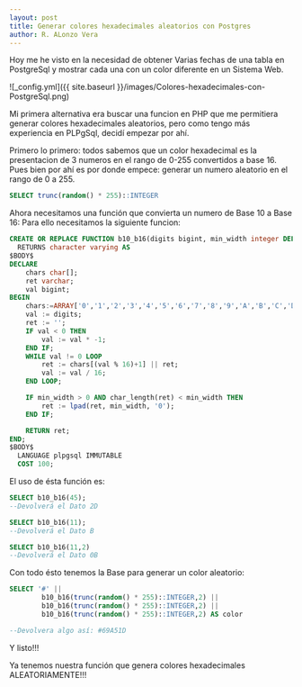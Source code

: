 ```yaml
---
layout: post
title: Generar colores hexadecimales aleatorios con Postgres
author: R. ALonzo Vera
---
```


Hoy me he visto en la necesidad de obtener Varias fechas de una tabla en PostgreSql y mostrar cada una con un color diferente en un Sistema Web.

![_config.yml]({{ site.baseurl }}/images/Colores-hexadecimales-con-PostgreSql.png)

Mi primera alternativa era buscar una funcion en PHP que me permitiera generar colores hexadecimales aleatorios, pero como tengo más experiencia en PLPgSql, decidí empezar por ahí. 

Primero lo primero: todos sabemos que un color hexadecimal es la presentacion de 3 numeros en el rango de 0-255 convertidos a base 16. Pues bien por ahí es por donde empece: generar un numero aleatorio en el rango de 0 a 255. 

~~~sql
SELECT trunc(random() * 255)::INTEGER
~~~

Ahora necesitamos una función que convierta un numero de Base 10 a Base 16: Para ello necesitamos la siguiente funcion: 

~~~sql
CREATE OR REPLACE FUNCTION b10_b16(digits bigint, min_width integer DEFAULT 0)
  RETURNS character varying AS
$BODY$
DECLARE
    chars char[]; 
    ret varchar; 
    val bigint; 
BEGIN
    chars:=ARRAY['0','1','2','3','4','5','6','7','8','9','A','B','C','D','E','F'];
    val := digits; 
    ret := ''; 
    IF val < 0 THEN 
        val := val * -1; 
    END IF; 
    WHILE val != 0 LOOP 
        ret := chars[(val % 16)+1] || ret; 
        val := val / 16; 
    END LOOP;

    IF min_width > 0 AND char_length(ret) < min_width THEN 
        ret := lpad(ret, min_width, '0'); 
    END IF;

    RETURN ret;
END;
$BODY$
  LANGUAGE plpgsql IMMUTABLE
  COST 100;
~~~

El uso de ésta función es: 

~~~sql
SELECT b10_b16(45);
--Devolverá el Dato 2D

SELECT b10_b16(11);
--Devolverá el Dato B

SELECT b10_b16(11,2)
--Devolverá el Dato 0B
~~~

Con todo ésto tenemos la Base para generar un color aleatorio: 

~~~sql
SELECT '#' || 
        b10_b16(trunc(random() * 255)::INTEGER,2) || 
        b10_b16(trunc(random() * 255)::INTEGER,2) || 
        b10_b16(trunc(random() * 255)::INTEGER,2) AS color

--Devolvera algo así: #69A51D
~~~

Y listo!!!

Ya tenemos nuestra función que genera colores hexadecimales ALEATORIAMENTE!!! 